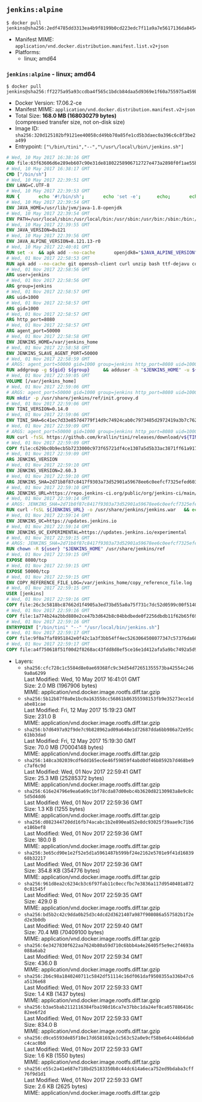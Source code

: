 ## `jenkins:alpine`

```console
$ docker pull jenkins@sha256:2edf4785dd3313ea4b9f8199b0cd223edc7f11a9a7e5617136da8454c1d0e09f
```

-	Manifest MIME: `application/vnd.docker.distribution.manifest.list.v2+json`
-	Platforms:
	-	linux; amd64

### `jenkins:alpine` - linux; amd64

```console
$ docker pull jenkins@sha256:ff2275a95a93ccdba4f565c1bdcb84daa5d9369e1f60a755975a459b3b31179a
```

-	Docker Version: 17.06.2-ce
-	Manifest MIME: `application/vnd.docker.distribution.manifest.v2+json`
-	Total Size: **168.0 MB (168030279 bytes)**  
	(compressed transfer size, not on-disk size)
-	Image ID: `sha256:320d125102bf9121ee40058cd49bb70a85fe1cd5b3daec0a396c6c8f3be2a499`
-	Entrypoint: `["\/bin\/tini","--","\/usr\/local\/bin\/jenkins.sh"]`

```dockerfile
# Wed, 10 May 2017 16:38:16 GMT
ADD file:63f63606d6e289eb607c90e31de81802258906712727e473a2898f0f1ae55bb5 in / 
# Wed, 10 May 2017 16:38:17 GMT
CMD ["/bin/sh"]
# Wed, 10 May 2017 22:39:51 GMT
ENV LANG=C.UTF-8
# Wed, 10 May 2017 22:39:53 GMT
RUN { 		echo '#!/bin/sh'; 		echo 'set -e'; 		echo; 		echo 'dirname "$(dirname "$(readlink -f "$(which javac || which java)")")"'; 	} > /usr/local/bin/docker-java-home 	&& chmod +x /usr/local/bin/docker-java-home
# Wed, 10 May 2017 22:39:54 GMT
ENV JAVA_HOME=/usr/lib/jvm/java-1.8-openjdk
# Wed, 10 May 2017 22:39:54 GMT
ENV PATH=/usr/local/sbin:/usr/local/bin:/usr/sbin:/usr/bin:/sbin:/bin:/usr/lib/jvm/java-1.8-openjdk/jre/bin:/usr/lib/jvm/java-1.8-openjdk/bin
# Wed, 10 May 2017 22:39:55 GMT
ENV JAVA_VERSION=8u121
# Wed, 10 May 2017 22:39:56 GMT
ENV JAVA_ALPINE_VERSION=8.121.13-r0
# Wed, 10 May 2017 22:40:01 GMT
RUN set -x 	&& apk add --no-cache 		openjdk8="$JAVA_ALPINE_VERSION" 	&& [ "$JAVA_HOME" = "$(docker-java-home)" ]
# Wed, 01 Nov 2017 22:58:53 GMT
RUN apk add --no-cache git openssh-client curl unzip bash ttf-dejavu coreutils
# Wed, 01 Nov 2017 22:58:56 GMT
ARG user=jenkins
# Wed, 01 Nov 2017 22:58:56 GMT
ARG group=jenkins
# Wed, 01 Nov 2017 22:58:57 GMT
ARG uid=1000
# Wed, 01 Nov 2017 22:58:57 GMT
ARG gid=1000
# Wed, 01 Nov 2017 22:58:57 GMT
ARG http_port=8080
# Wed, 01 Nov 2017 22:58:57 GMT
ARG agent_port=50000
# Wed, 01 Nov 2017 22:58:58 GMT
ENV JENKINS_HOME=/var/jenkins_home
# Wed, 01 Nov 2017 22:58:58 GMT
ENV JENKINS_SLAVE_AGENT_PORT=50000
# Wed, 01 Nov 2017 22:58:59 GMT
# ARGS: agent_port=50000 gid=1000 group=jenkins http_port=8080 uid=1000 user=jenkins
RUN addgroup -g ${gid} ${group}     && adduser -h "$JENKINS_HOME" -u ${uid} -G ${group} -s /bin/bash -D ${user}
# Wed, 01 Nov 2017 22:59:05 GMT
VOLUME [/var/jenkins_home]
# Wed, 01 Nov 2017 22:59:06 GMT
# ARGS: agent_port=50000 gid=1000 group=jenkins http_port=8080 uid=1000 user=jenkins
RUN mkdir -p /usr/share/jenkins/ref/init.groovy.d
# Wed, 01 Nov 2017 22:59:06 GMT
ENV TINI_VERSION=0.14.0
# Wed, 01 Nov 2017 22:59:06 GMT
ENV TINI_SHA=6c41ec7d33e857d4779f14d9c74924cab0c7973485d2972419a3b7c7620ff5fd
# Wed, 01 Nov 2017 22:59:09 GMT
# ARGS: agent_port=50000 gid=1000 group=jenkins http_port=8080 uid=1000 user=jenkins
RUN curl -fsSL https://github.com/krallin/tini/releases/download/v${TINI_VERSION}/tini-static-amd64 -o /bin/tini && chmod +x /bin/tini   && echo "$TINI_SHA  /bin/tini" | sha256sum -c -
# Wed, 01 Nov 2017 22:59:09 GMT
COPY file:c629bc0b9ecb5b7233000c973f65721df4ce1307a5d5b33ac3871ff61a9172ff in /usr/share/jenkins/ref/init.groovy.d/tcp-slave-agent-port.groovy 
# Wed, 01 Nov 2017 22:59:09 GMT
ARG JENKINS_VERSION
# Wed, 01 Nov 2017 22:59:10 GMT
ENV JENKINS_VERSION=2.60.3
# Wed, 01 Nov 2017 22:59:10 GMT
ARG JENKINS_SHA=2d71b8f87c8417f9303a73d52901a59678ee6c0eefcf7325efed6035ff39372a
# Wed, 01 Nov 2017 22:59:10 GMT
ARG JENKINS_URL=https://repo.jenkins-ci.org/public/org/jenkins-ci/main/jenkins-war/2.60.3/jenkins-war-2.60.3.war
# Wed, 01 Nov 2017 22:59:14 GMT
# ARGS: JENKINS_SHA=2d71b8f87c8417f9303a73d52901a59678ee6c0eefcf7325efed6035ff39372a JENKINS_URL=https://repo.jenkins-ci.org/public/org/jenkins-ci/main/jenkins-war/2.60.3/jenkins-war-2.60.3.war agent_port=50000 gid=1000 group=jenkins http_port=8080 uid=1000 user=jenkins
RUN curl -fsSL ${JENKINS_URL} -o /usr/share/jenkins/jenkins.war   && echo "${JENKINS_SHA}  /usr/share/jenkins/jenkins.war" | sha256sum -c -
# Wed, 01 Nov 2017 22:59:14 GMT
ENV JENKINS_UC=https://updates.jenkins.io
# Wed, 01 Nov 2017 22:59:14 GMT
ENV JENKINS_UC_EXPERIMENTAL=https://updates.jenkins.io/experimental
# Wed, 01 Nov 2017 22:59:15 GMT
# ARGS: JENKINS_SHA=2d71b8f87c8417f9303a73d52901a59678ee6c0eefcf7325efed6035ff39372a JENKINS_URL=https://repo.jenkins-ci.org/public/org/jenkins-ci/main/jenkins-war/2.60.3/jenkins-war-2.60.3.war agent_port=50000 gid=1000 group=jenkins http_port=8080 uid=1000 user=jenkins
RUN chown -R ${user} "$JENKINS_HOME" /usr/share/jenkins/ref
# Wed, 01 Nov 2017 22:59:15 GMT
EXPOSE 8080/tcp
# Wed, 01 Nov 2017 22:59:15 GMT
EXPOSE 50000/tcp
# Wed, 01 Nov 2017 22:59:15 GMT
ENV COPY_REFERENCE_FILE_LOG=/var/jenkins_home/copy_reference_file.log
# Wed, 01 Nov 2017 22:59:15 GMT
USER [jenkins]
# Wed, 01 Nov 2017 22:59:16 GMT
COPY file:26c3c5818bc87662d1f4905a3ed73bd55a0a75f731c7dc52d0599c00f51408e9 in /usr/local/bin/jenkins-support 
# Wed, 01 Nov 2017 22:59:16 GMT
COPY file:1a774b24a2bbd880e2ce47b3d642b8c04bbdbede0f2256dbdb11f62b65f696ba in /usr/local/bin/jenkins.sh 
# Wed, 01 Nov 2017 22:59:16 GMT
ENTRYPOINT ["/bin/tini" "--" "/usr/local/bin/jenkins.sh"]
# Wed, 01 Nov 2017 22:59:17 GMT
COPY file:9f0a7faf8951842e0f42c1a3f3bb54ff4ec5263064508077347c57376da68b46 in /usr/local/bin/plugins.sh 
# Wed, 01 Nov 2017 22:59:17 GMT
COPY file:a4f750618f51f00d2f8268ac43fdd8d8ef5ce16e1d412afa5a9bc7492a5d975f in /usr/local/bin/install-plugins.sh 
```

-	Layers:
	-	`sha256:cfc728c1c5584d8e0ae69368fc9c34d54d72651355573ba42554c2469a0a6299`  
		Last Modified: Wed, 10 May 2017 16:41:01 GMT  
		Size: 2.0 MB (1967906 bytes)  
		MIME: application/vnd.docker.image.rootfs.diff.tar.gzip
	-	`sha256:5b12b87f0a0e1bc0a163558cc56861b86355598153fb9e35273ece1dabe81cae`  
		Last Modified: Fri, 12 May 2017 15:19:23 GMT  
		Size: 231.0 B  
		MIME: application/vnd.docker.image.rootfs.diff.tar.gzip
	-	`sha256:b7d6497a92f9de7c9b828962ad09a648e1d72687dda6bb986a72e95c61bb3dad`  
		Last Modified: Fri, 12 May 2017 15:19:30 GMT  
		Size: 70.0 MB (70004148 bytes)  
		MIME: application/vnd.docker.image.rootfs.diff.tar.gzip
	-	`sha256:148ca302039cdf6dd165ec6e46f59859f4abd0df46b8592b7d468be9c7af6c9d`  
		Last Modified: Wed, 01 Nov 2017 22:59:41 GMT  
		Size: 25.3 MB (25285372 bytes)  
		MIME: application/vnd.docker.image.rootfs.diff.tar.gzip
	-	`sha256:616e24796e9ea6a69c1bf78cda87d00ebc4b3620d82130983a8e9c8c5d5d4dd6`  
		Last Modified: Wed, 01 Nov 2017 22:59:36 GMT  
		Size: 1.3 KB (1255 bytes)  
		MIME: application/vnd.docker.image.rootfs.diff.tar.gzip
	-	`sha256:d082344720dd16fb74acabc1b2e890ea852e8dc93025f39aae9c71b6e186bef8`  
		Last Modified: Wed, 01 Nov 2017 22:59:36 GMT  
		Size: 180.0 B  
		MIME: application/vnd.docker.image.rootfs.diff.tar.gzip
	-	`sha256:3e65cd90e1e2f52e5d1a5961487b599bf24e2162e5701e9f41d1683968b32217`  
		Last Modified: Wed, 01 Nov 2017 22:59:36 GMT  
		Size: 354.8 KB (354776 bytes)  
		MIME: application/vnd.docker.image.rootfs.diff.tar.gzip
	-	`sha256:961d8ea2c6234cb3c6f97fab11c0eccfbc7e3836a117d9540401a8720c81545f`  
		Last Modified: Wed, 01 Nov 2017 22:59:35 GMT  
		Size: 429.0 B  
		MIME: application/vnd.docker.image.rootfs.diff.tar.gzip
	-	`sha256:bd5b2c42c9dda0b25d3c4dcd2d3621407a987f908086a557582b1f2ed2e3b0db`  
		Last Modified: Wed, 01 Nov 2017 22:59:40 GMT  
		Size: 70.4 MB (70409100 bytes)  
		MIME: application/vnd.docker.image.rootfs.diff.tar.gzip
	-	`sha256:6e3427830f622aa7624b80a59d710c6bbb4a4e26405f5e9ec2f4693a088a6ab2`  
		Last Modified: Wed, 01 Nov 2017 22:59:34 GMT  
		Size: 436.0 B  
		MIME: application/vnd.docker.image.rootfs.diff.tar.gzip
	-	`sha256:2b6c98a1840240711c5842df51114c16df061daf9508355a336b47c6a5136e68`  
		Last Modified: Wed, 01 Nov 2017 22:59:33 GMT  
		Size: 1.4 KB (1437 bytes)  
		MIME: application/vnd.docker.image.rootfs.diff.tar.gzip
	-	`sha256:b3ae5bab2112116384fba198d16ca7e37bbc1da24ef8ca057886416c82ee6f2d`  
		Last Modified: Wed, 01 Nov 2017 22:59:33 GMT  
		Size: 834.0 B  
		MIME: application/vnd.docker.image.rootfs.diff.tar.gzip
	-	`sha256:d9ce5593de85f10e17d6581692e1c563c52a0e9cf58be64c446b6da0c4cac0b0`  
		Last Modified: Wed, 01 Nov 2017 22:59:33 GMT  
		Size: 1.6 KB (1550 bytes)  
		MIME: application/vnd.docker.image.rootfs.diff.tar.gzip
	-	`sha256:e55c2a41e687e718bd25183350b8c44dc614a6eca752ed9bdaba3cff76f9d1d1`  
		Last Modified: Wed, 01 Nov 2017 22:59:33 GMT  
		Size: 2.6 KB (2625 bytes)  
		MIME: application/vnd.docker.image.rootfs.diff.tar.gzip
